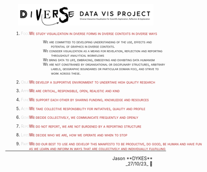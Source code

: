 <link rel="stylesheet" type="text/css" href="../css/pages.css"/>

<style>
    .manifesto ol li {color:#202020; margin-left:2em; font-size:90%; font-variant-caps: small-caps}
    .manifesto ol li strong {color:#808080; font-weight: lighter;}
    .manifesto ol li em {color:#b02020; position: absolute; left:24em; font-style: normal}
    /* .manifesto ul {color:#606060; position: absolute; left:24em; font-style: normal} */
    .manifesto ul {color:#606060; margin-left:4em; font-style: normal; list-style-type: none; text-indent: -2em;}
    .jdSig {text-align:right; margin-right:3em}
    li::before {font-size:50%}
    </style>

<div width="80%" style="padding-left:8%; padding-right:8%;  align:center"><img src="./img/diverseDataVis.png"/></div>

<div class="manifesto" markdown="1">

1. **Focus:** _We study visualization in diverse forms in diverse contexts in diverse ways_

   - We are committed to developing understanding of the use, effects and potential of graphics in diverse contexts.
   - We consider visualization as a means for revelation, reflection and reporting throughout analytical workflows
   - We bring data to life, embracing, embodying and exhibiting data humanism
   - We are not constrained by organisational or disciplinary structures, arbitrary labels, geographic boundaries or particular domain foci, and strive to work across these.

2. **Objective:** _We develop a supportive environment to undertake high quality research_

3. **Approach:** _We are critical, responsible, open, realistic and kind_

4. **Funding:** _We support each other by sharing funding, knowledge and resources_

5. **Activity:** _We take collective responsibility for initiatives, quality and profile_

6. **Governance:** _We decide collectively, we communicate frequently and openly_

7. **Reporting:** _We do not report, we are not burdened by a reporting structure_

8. **Lifespan:** _We decide who we are, how we operate and when to stop_

9. **Participation:** _We do our best to use and develop this manifesto to be productive, do good, be human and have fun<br/>as we learn and inform in ways that are collectively and individually fulfilling_

</div>

---

<div class="jdSig" markdown="1">
Jason **DYKES**<br/>
_27/10/23_ 🐁
</div>
